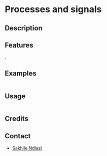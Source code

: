 # Processes and signals 


## Description

## Features
.

## Examples
```bash
```

## Usage
```bash
```

## Credits
 
## Contact
 * [Sakhile Ndlazi](https://www.twitter.com/sakhilelindah)
